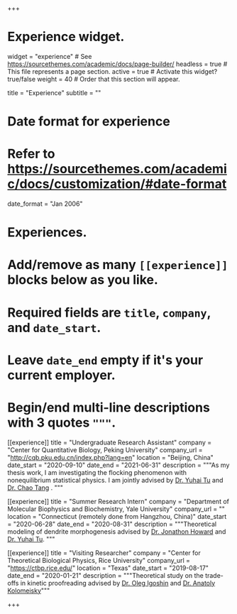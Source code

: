 +++
# Experience widget.
widget = "experience"  # See https://sourcethemes.com/academic/docs/page-builder/
headless = true  # This file represents a page section.
active = true  # Activate this widget? true/false
weight = 40  # Order that this section will appear.

title = "Experience"
subtitle = ""

# Date format for experience
#   Refer to https://sourcethemes.com/academic/docs/customization/#date-format
date_format = "Jan 2006"

# Experiences.
#   Add/remove as many `[[experience]]` blocks below as you like.
#   Required fields are `title`, `company`, and `date_start`.
#   Leave `date_end` empty if it's your current employer.
#   Begin/end multi-line descriptions with 3 quotes `"""`.

[[experience]]
  title = "Undergraduate Research Assistant"
  company = "Center for Quantitative Biology, Peking University"
  company_url = "http://cqb.pku.edu.cn/index.php?lang=en"
  location = "Beijing, China"
  date_start = "2020-09-10"
  date_end = "2021-06-31"
  description = """As my thesis work, I am investigating the flocking phenomenon with nonequilibrium statistical physics. I am jointly advised by [Dr. Yuhai Tu](https://researcher.watson.ibm.com/researcher/view.php?person=us-yuhai) and [Dr. Chao Tang](http://cqb.pku.edu.cn/tanglab/) . """

[[experience]]
  title = "Summer Research Intern"
  company = "Department of Molecular Biophysics and Biochemistry, Yale University"
  company_url = ""
  location = "Connecticut (remotely done from Hangzhou, China)"
  date_start = "2020-06-28"
  date_end = "2020-08-31"
  description = """Theoretical modeling of dendrite morphogenesis advised by [Dr. Jonathon Howard](https://howardlab.yale.edu/) and [Dr. Yuhai Tu](https://researcher.watson.ibm.com/researcher/view.php?person=us-yuhai). """

[[experience]]
  title = "Visiting Researcher"
  company = "Center for Theoretical Biological Physics, Rice University"
  company_url = "https://ctbp.rice.edu/"
  location = "Texas"
  date_start = "2019-08-17"
  date_end = "2020-01-21"
  description = """Theoretical study on the trade-offs in kinetic proofreading advised by [Dr. Oleg Igoshin](https://igoshin.rice.edu/) and [Dr. Anatoly Kolomeisky](http://python.rice.edu/~kolomeisky/tolya.htm)"""

+++
